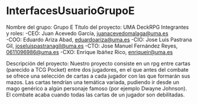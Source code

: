 # InterfacesUsuarioGrupoE
Nombre del grupo: Grupo E
Título del proyecto: UMA DeckRPG
Integrantes y roles:
-CEO: Juan Acevedo García, juanacevedomalaga@uma.es <br/>
-COO: Eduardo Ariza Abad, eduardoariza@uma.es
-CIO: Jose Luis Pastrana Gil, joseluispastranagil@uma.es
-CTO: Jose Manuel Fernández Reyes, 0611096986@uma.es
-CXO: Enrique Ibáñez Rico, enriqueir@uma.es

Descripción del proyecto:
Nuestro proyecto consiste en un rpg entre cartas (parecido a TCG Pocket) entre dos jugadores, en el que antes del combate se ofrece una selección de cartas a cada jugador con las que formarán sus mazos. Las cartas tendrían una temática variada, pudiendo ir desde un mago genérico a algún personaje famoso (por ejemplo Dwayne Johnson). El combate acaba cuando todas las cartas de un jugador son debilitadas.
